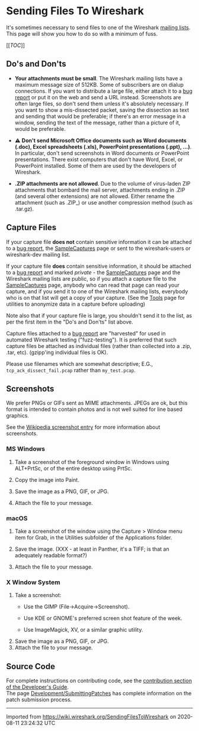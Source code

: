 # Sending Files To Wireshark

It's sometimes necessary to send files to one of the Wireshark [mailing lists](http://www.wireshark.org/lists/). This page will show you how to do so with a minimum of fuss.

[[_TOC_]]

## Do's and Don'ts

  - **Your attachments must be small**. The Wireshark mailing lists have a maximum message size of 512KB. Some of subscribers are on dialup connections. If you want to distribute a large file, either attach it to a [bug report](/ReportingBugs) or put it on the web and send a URL instead. Screenshots are often large files, so don't send them unless it's absolutely necessary. If you want to show a mis-dissected packet, saving the dissection as text and sending that would be preferable; if there's an error message in a window, sending the text of the message, rather than a picture of it, would be preferable.

  - :warning: **Don't send Microsoft Office documents such as Word documents (.doc), Excel spreadsheets (.xls), PowerPoint presentations (.ppt), ...)**. In particular, don't send screenshots in Word documents or PowerPoint presentations. There exist computers that don't have Word, Excel, or PowerPoint installed. Some of them are used by the developers of Wireshark.

  - **.ZIP attachments are not allowed**. Due to the volume of virus-laden ZIP attachments that bombard the mail server, attachments ending in .ZIP (and several other extensions) are not allowed. Either rename the attachment (such as .ZIP\_) or use another compression method (such as .tar.gz).

## Capture Files

If your capture file **does not** contain sensitive information it can be attached to a [bug report](/ReportingBugs), the [SampleCaptures](/SampleCaptures) page or sent to the wireshark-users or wireshark-dev mailing list.

If your capture file **does** contain sensitive information, it should be attached to a [bug report](/ReportingBugs) and marked *private* - the [SampleCaptures](/SampleCaptures) page and the Wireshark mailing lists are public, so if you attach a capture file to the [SampleCaptures](/SampleCaptures) page, anybody who can read that page can read your capture, and if you send it to one of the Wireshark mailing lists, everybody who is on that list will get a copy of your capture.
(See the [Tools](/Tools#capture-file-editors-andor-anonymizers) page for utilities to anonymize data in a capture before uploading)

Note also that if your capture file is large, you shouldn't send it to the list, as per the first item in the "Do's and Don'ts" list above.

Capture files attached to a [bug report](/ReportingBugs) are "harvested" for used in automated Wireshark testing ("fuzz-testing"). It is preferred that such capture files be attached as individual files (rather than collected into a .zip, .tar, etc). (gzipp'ing individual files is OK).

Please use filenames which are somewhat descriptive; E.G., `tcp_ack_dissect_fail.pcap` rather than `my_test.pcap`.

## Screenshots

We prefer PNGs or GIFs sent as MIME attachments. JPEGs are ok, but this format is intended to contain photos and is not well suited for line based graphics.

See the [Wikipedia screenshot entry](http://en.wikipedia.org/wiki/Screenshot) for more information about screenshots.

### MS Windows

1.  Take a screenshot of the foreground window in Windows using ALT+PrtSc, or of the entire desktop using PrtSc.

2.  Copy the image into Paint.

3.  Save the image as a PNG, GIF, or JPG.

4.  Attach the file to your message.

### macOS

1.  Take a screenshot of the window using the Capture \> Window menu item for Grab, in the Utilities subfolder of the Applications folder.

2.  Save the image. (XXX - at least in Panther, it's a TIFF; is that an adequately readable format?)

3.  Attach the file to your message.

### X Window System

1.  Take a screenshot:
      - Use the GIMP (File-\>Acquire-\>Screenshot).
    
      - Use KDE or GNOME's preferred screen shot feature of the week.
    
      - Use ImageMagick, XV, or a similar graphic utility.
2.  Save the image as a PNG, GIF, or JPG.
3.  Attach the file to your message.

## Source Code

For complete instructions on contributing code, see the [contribution section of the Developer's Guide](https://www.wireshark.org/docs/wsdg_html_chunked/ChSrcContribute.html).  
The page [Development/SubmittingPatches](/Development/SubmittingPatches) has complete information on the patch submission process.

---

Imported from https://wiki.wireshark.org/SendingFilesToWireshark on 2020-08-11 23:24:32 UTC